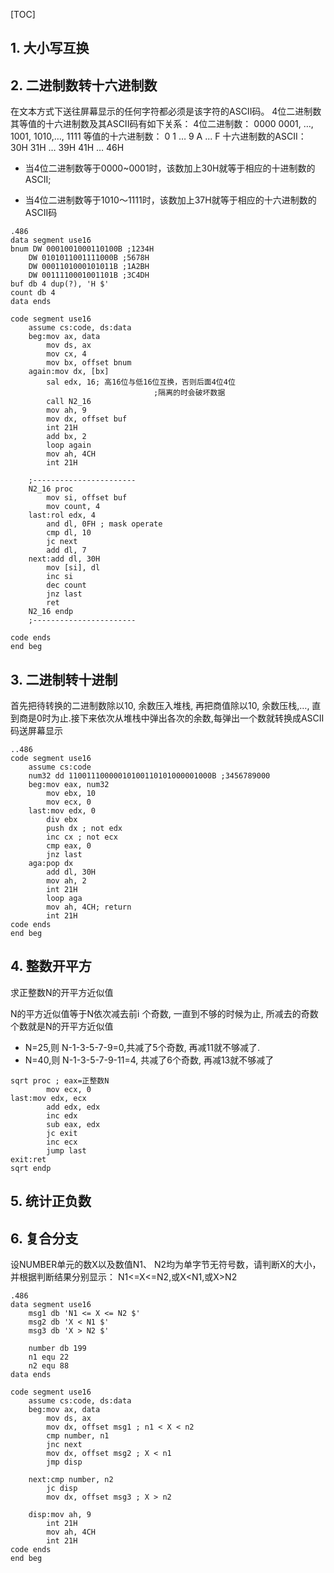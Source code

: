 [TOC]

## 1. 大小写互换



## 2. 二进制数转十六进制数

在文本方式下送往屏幕显示的任何字符都必须是该字符的ASCII码。
4位二进制数其等值的十六进制数及其ASCII码有如下关系：
4位二进制数： 			0000 	0001, …, 1001, 1010,…, 1111
等值的十六进制数： 	0 			1     …	9 		A	...		 F
十六进制数的ASCII： 30H 		31H … 39H 	41H …	 46H

- 当4位二进制数等于0000~0001时，该数加上30H就等于相应的十进制数的ASCII; 

- 当4位二进制数等于1010～1111时，该数加上37H就等于相应的十六进制数的ASCII码

```assembly
.486
data segment use16
bnum DW 0001001000110100B ;1234H
    DW 0101011001111000B ;5678H
    DW 0001101000101011B ;1A2BH
    DW 0011110001001101B ;3C4DH
buf db 4 dup(?), 'H $'
count db 4
data ends

code segment use16
	assume cs:code, ds:data
	beg:mov ax, data
		mov ds, ax
		mov cx, 4
		mov bx, offset bnum
	again:mov dx, [bx]
		sal edx, 16; 高16位与低16位互换，否则后面4位4位
								;隔离的时会破坏数据
		call N2_16
		mov ah, 9
		mov dx, offset buf
		int 21H
		add bx, 2
		loop again
		mov ah, 4CH
		int 21H
			
	;-----------------------
	N2_16 proc
		mov si, offset buf
		mov count, 4
	last:rol edx, 4
		and dl, 0FH ; mask operate 
		cmp dl, 10
		jc next
		add dl, 7
	next:add dl, 30H
		mov [si], dl
		inc si
		dec count
		jnz last
		ret
	N2_16 endp
	;-----------------------
	
code ends
end beg	
```



## 3. 二进制转十进制

首先把待转换的二进制数除以10, 余数压入堆栈, 再把商值除以10, 余数压栈,…, 直到商是0时为止.接下来依次从堆栈中弹出各次的余数,每弹出一个数就转换成ASCII
码送屏幕显示

```assembly
..486 
code segment use16
	assume cs:code
	num32 dd 11001110000010100110101000001000B ;3456789000
	beg:mov eax, num32
        mov ebx, 10
        mov ecx, 0
	last:mov edx, 0
        div ebx
        push dx ; not edx
        inc cx ; not ecx
        cmp eax, 0
        jnz last
	aga:pop dx
        add dl, 30H
        mov ah, 2
        int 21H
        loop aga
        mov ah, 4CH; return 
        int 21H
code ends
end beg
```



## 4. 整数开平方

求正整数N的开平方近似值

N的平方近似值等于N依次减去前ⅰ 个奇数, 一直到不够的时候为止, 所减去的奇数个数就是N的开平方近似值

- N=25,则 N-1-3-5-7-9=0,共减了5个奇数, 再减11就不够减了.
- N=40,则 N-1-3-5-7-9-11=4, 共减了6个奇数, 再减13就不够减了

```assembly
sqrt proc ; eax=正整数N
		mov ecx, 0
last:mov edx, ecx
		add edx, edx
		inc edx
		sub eax, edx
		jc exit
		inc ecx
		jump last
exit:ret
sqrt endp
```

## 5. 统计正负数



## 6. 复合分支

设NUMBER单元的数X以及数值N1、 N2均为单字节无符号数，请判断X的大小，并根据判断结果分别显示： N1<=X<=N2,或X<N1,或X>N2

```assembly
.486
data segment use16
	msg1 db 'N1 <= X <= N2 $'
	msg2 db 'X < N1 $'
	msg3 db 'X > N2 $'
	
	number db 199
	n1 equ 22
	n2 equ 88
data ends

code segment use16
	assume cs:code, ds:data
	beg:mov ax, data
        mov ds, ax
        mov dx, offset msg1 ; n1 < X < n2
        cmp number, n1
        jnc next
        mov dx, offset msg2 ; X < n1
        jmp disp
			
	next:cmp number, n2
        jc disp
        mov dx, offset msg3 ; X > n2
			
	disp:mov ah, 9
        int 21H
        mov ah, 4CH
        int 21H
code ends
end beg
```

